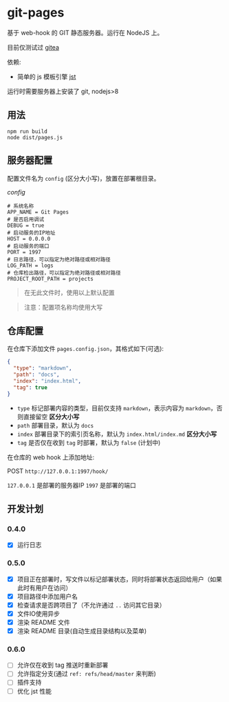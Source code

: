 # git-pages

基于 web-hook 的 GIT 静态服务器。运行在 NodeJS 上。

目前仅测试过 [gitea](https://gitea.io/)

依赖:

- 简单的 js 模板引擎 [jst](http://gitee.com/hyjiacan/jst)

运行时需要服务器上安装了 git, nodejs>8

## 用法

```shell script
npm run build
node dist/pages.js
```

## 服务器配置

配置文件名为 `config` (区分大小写)，放置在部署根目录。

*config*
```
# 系统名称
APP_NAME = Git Pages
# 是否启用调试
DEBUG = true
# 启动服务的IP地址
HOST = 0.0.0.0
# 启动服务的端口
PORT = 1997
# 日志路径，可以指定为绝对路径或相对路径
LOG_PATH = logs
# 仓库检出路径，可以指定为绝对路径或相对路径
PROJECT_ROOT_PATH = projects
```

> 在无此文件时，使用以上默认配置

> 注意：配置项名称均使用大写

## 仓库配置

在仓库下添加文件 `pages.config.json`，其格式如下(可选):

```json
{
  "type": "markdown",
  "path": "docs",
  "index": "index.html",
  "tag": true
}
```

- `type` 标记部署内容的类型，目前仅支持 `markdown`，表示内容为 `markdown`，否则直接留空 **区分大小写**
- `path` 部署目录，默认为 `docs`
- `index` 部署目录下的索引页名称，默认为 `index.html/index.md` **区分大小写**
- `tag` 是否仅在收到 `tag` 时部署，默认为 `false` (计划中)

在仓库的 web hook 上添加地址:

POST `http://127.0.0.1:1997/hook/`


`127.0.0.1` 是部署的服务器IP
`1997` 是部署的端口

## 开发计划

### 0.4.0

- [x] 运行日志

### 0.5.0

- [x] 项目正在部署时，写文件以标记部署状态，同时将部署状态返回给用户（如果此时有用户在访问）
- [x] 项目路径中添加用户名
- [x] 检查请求是否跨项目了（不允许通过 `..` 访问其它目录）
- [x] 文件IO使用异步
- [x] 渲染 README 文件
- [x] 渲染 README 目录(自动生成目录结构以及菜单)

### 0.6.0

- [ ] 允许仅在收到 tag 推送时重新部署
- [ ] 允许指定分支(通过 `ref: refs/head/master` 来判断)
- [ ] 插件支持
- [ ] 优化 jst 性能
